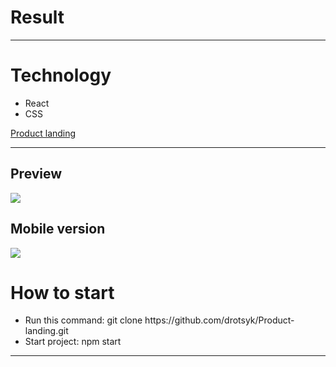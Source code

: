 <h1>Result</h1>
<hr>
  <h1>Technology</h1>
<ul>
 <li>React</li>
 <li>CSS</li>
</ul
<h2><a href="https://drotsyk.github.io/Product-landing/">Product landing</a></h2>
<hr>
<h2>Preview</h2>
<img src="https://user-images.githubusercontent.com/43176477/153132028-9125111a-654f-45e3-9bf0-eb1af5636f8d.png"></img>
<h2>Mobile version</h2>
<img src="https://user-images.githubusercontent.com/43176477/153132187-054de533-387b-439d-8388-fb2f6fdb2f5b.png"></img>
<h1>How to start</h1>
<ul>
  <li>Run this command: git clone https://github.com/drotsyk/Product-landing.git</li>
  <li>Start project: npm start
  </ul>
<hr>

